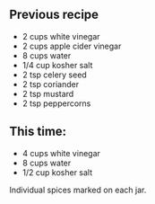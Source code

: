 ## Previous recipe
* 2 cups white vinegar
* 2 cups apple cider vinegar
* 8 cups water
* 1/4 cup kosher salt
* 2 tsp celery seed
* 2 tsp coriander
* 2 tsp mustard
* 2 tsp peppercorns

## This time:
* 4 cups white vinegar
* 8 cups water
* 1/2 cup kosher salt

Individual spices marked on each jar.
